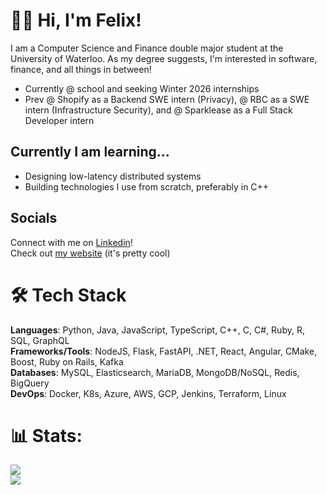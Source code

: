 <h1>👋🏻 Hi, I'm Felix!</h1>
<p> I am a Computer Science and Finance double major student at the University of Waterloo. As my degree suggests, I'm interested in software, finance, and all things in between! </p>
<ul>
  <li>Currently @ school and seeking Winter 2026 internships </li>
  <li>Prev @ Shopify as a Backend SWE intern (Privacy), @ RBC as a SWE intern (Infrastructure Security), and @ Sparklease as a Full Stack Developer intern</li>
</ul>

<h2>Currently I am learning... </h2>
<ul>
  <li>Designing low-latency distributed systems</li>
  <li>Building technologies I use from scratch, preferably in C++ </li>
</ul>

<h2>Socials</h2>

Connect with me on [Linkedin](https://www.linkedin.com/in/~fx/)!
<br>
Check out [my website](https://felix-x.me/) (it's pretty cool)

# 🛠️ Tech Stack
**Languages**: Python, Java, JavaScript, TypeScript, C++, C, C#, Ruby, R, SQL, GraphQL <br>
**Frameworks/Tools**: NodeJS, Flask, FastAPI, .NET, React, Angular, CMake, Boost, Ruby on Rails, Kafka <br>
**Databases**: MySQL, Elasticsearch, MariaDB, MongoDB/NoSQL, Redis, BigQuery <br>
**DevOps**: Docker, K8s, Azure, AWS, GCP, Jenkins, Terraform, Linux

# 📊 Stats:
![](https://github-readme-stats.vercel.app/api/top-langs/?username=melon64&theme=dark&hide_border=false&include_all_commits=false&count_private=false&layout=compact&hide=jupyter%20notebook,html,css)
<br>
[![](https://visitcount.itsvg.in/api?id=melon64&icon=0&color=0)](https://visitcount.itsvg.in)
